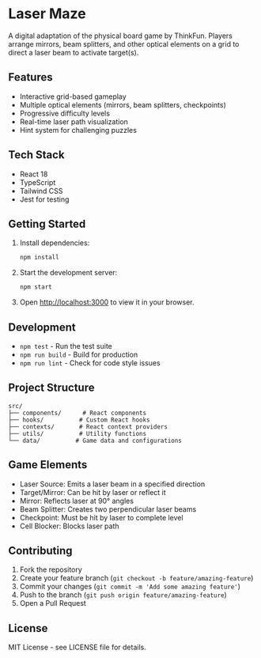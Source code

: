 # Laser Maze

A digital adaptation of the physical board game by ThinkFun. Players arrange mirrors, beam splitters, and other optical elements on a grid to direct a laser beam to activate target(s).

## Features

- Interactive grid-based gameplay
- Multiple optical elements (mirrors, beam splitters, checkpoints)
- Progressive difficulty levels
- Real-time laser path visualization
- Hint system for challenging puzzles

## Tech Stack

- React 18
- TypeScript
- Tailwind CSS
- Jest for testing

## Getting Started

1. Install dependencies:
   ```bash
   npm install
   ```

2. Start the development server:
   ```bash
   npm start
   ```

3. Open [http://localhost:3000](http://localhost:3000) to view it in your browser.

## Development

- `npm test` - Run the test suite
- `npm run build` - Build for production
- `npm run lint` - Check for code style issues

## Project Structure

```
src/
├── components/      # React components
├── hooks/          # Custom React hooks
├── contexts/       # React context providers
├── utils/          # Utility functions
└── data/          # Game data and configurations
```

## Game Elements

- Laser Source: Emits a laser beam in a specified direction
- Target/Mirror: Can be hit by laser or reflect it
- Mirror: Reflects laser at 90° angles
- Beam Splitter: Creates two perpendicular laser beams
- Checkpoint: Must be hit by laser to complete level
- Cell Blocker: Blocks laser path

## Contributing

1. Fork the repository
2. Create your feature branch (`git checkout -b feature/amazing-feature`)
3. Commit your changes (`git commit -m 'Add some amazing feature'`)
4. Push to the branch (`git push origin feature/amazing-feature`)
5. Open a Pull Request

## License

MIT License - see LICENSE file for details.